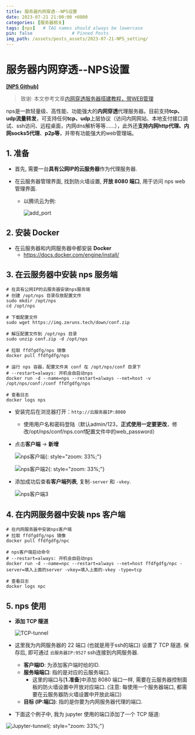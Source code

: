 ```yaml
---
title: 服务器内网穿透--NPS设置
date: 2023-07-21 21:00:00 +0800
categories: [服务器相关]
tags: [nps]   # TAG names should always be lowercase
pin: false               # Pinned Posts
img_path: /assets/posts_assets/2023-07-21-NPS_setting/
---
```


# 服务器内网穿透--NPS设置

[**[NPS Github]**](https://github.com/ehang-io/nps)

> 致谢: 本文参考文章[内网穿透服务器搭建教程，带WEB管理](https://zhuanlan.zhihu.com/p/485703115)

nps是一款轻量级、高性能、功能强大的**内网穿透**代理服务器。目前支持**tcp、udp流量转发**，可支持任何**tcp、udp**上层协议（访问内网网站、本地支付接口调试、ssh访问、远程桌面，内网dns解析等等……），此外还**支持内网http代理、内网socks5代理**、**p2p等**，并带有功能强大的web管理端。

## 1. 准备

* 首先, 需要一台**具有公网IP的云服务器**作为代理服务器.

* 在云服务器管理界面, 找到防火墙设置, **开放 8080 端口**, 用于访问 nps web 管理界面.

  * 以腾讯云为例:

    ![add_port](./assets/add_port.png)

## 2. 安装 Docker

* 在云服务器和内网服务器中都安装 **Docker**
  * https://docs.docker.com/engine/install/

## 3. 在云服务器中安装 nps 服务端

```shell
# 在具有公网IP的云服务器安装nps服务端
# 创建 /opt/nps 目录存放配置文件
sudo mkdir /opt/nps
cd /opt/nps

# 下载配置文件
sudo wget https://img.zeruns.tech/down/conf.zip

# 解压配置文件到 /opt/nps 目录
sudo unzip conf.zip -d /opt/nps

# 拉取 ffdfgdfg/nps 镜像
docker pull ffdfgdfg/nps

# 运行 nps 容器，配置文件夹 conf 在 /opt/nps/conf 目录下
# --restart=always: 开机会自启动nps
docker run -d --name=nps --restart=always --net=host -v /opt/nps/conf:/conf ffdfgdfg/nps

# 查看日志
docker logs nps
```

* 安装完后在浏览器打开：`http://云服务器IP:8080`

  * 使用用户名和密码登陆（默认admin/123，**正式使用一定要更改**，修改/opt/nps/conf/nps.conf配置文件中的web_password）

* 点击**客户端** -> **新增**

  ![nps客户端](./assets/nps%E5%AE%A2%E6%88%B7%E7%AB%AF.png){: style="zoom: 33%;"}

  ![nps客户端2](./assets/nps%E5%AE%A2%E6%88%B7%E7%AB%AF2.png){: style="zoom: 33%;"}

* 添加成功后查看**客户端列表**, 复制`-server` 和 `-vkey`.

  ![nps客户端3](./assets/nps%E5%AE%A2%E6%88%B7%E7%AB%AF3.png)

## 4. 在内网服务器中安装 nps 客户端

```shell
# 在内网服务器中安装nps客户端
# 拉取 ffdfgdfg/nps 镜像
docker pull ffdfgdfg/npc

# nps客户端启动命令
# --restart=always: 开机会自启动nps
docker run -d --name=npc --restart=always --net=host ffdfgdfg/npc -server=填入上面的server -vkey=填入上面的-vkey -type=tcp

# 查看日志
docker logs npc
```

## 5. nps 使用

* **添加 TCP 隧道**

  ![TCP-tunnel](./assets/TCP-tunnel.png)

* 这里我为内网服务器的 22 端口 (也就是用于ssh的端口) 设置了 TCP 隧道. 保存后, 即可通过 `云服务器IP:9527` ssh连接到内网服务器.

  * **客户端ID**: 为添加客户端时给的ID.
  * **服务端端口**: 指的是对应的云服务端口.
    * 这里的端口与[**1.准备**]中添加 8080 端口一样, 需要在云服务器控制面板的防火墙设置中开放对应端口. (注意: 每使用一个服务器端口, 都需要在云服务器防火墙设置中开放此端口)
  * **目标 (IP:端口)**: 指的是你要为内网服务器代理的端口.

* 下面这个例子中, 我为 jupyter 使用的端口添加了一个 TCP 隧道:

![Jupyter-tunnel](./assets/Jupyter-tunnel.png){: style="zoom: 33%;"}
